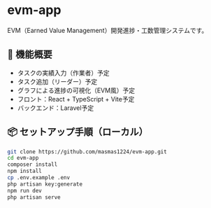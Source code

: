 # evm-app

EVM（Earned Value Management）開発進捗・工数管理システムです。

## 🔧 機能概要

- タスクの実績入力（作業者）予定
- タスク追加（リーダー）予定
- グラフによる進捗の可視化（EVM風）予定
- フロント：React + TypeScript + Vite予定
- バックエンド：Laravel予定

## 📦 セットアップ手順（ローカル）

```bash
git clone https://github.com/masmas1224/evm-app.git
cd evm-app
composer install
npm install
cp .env.example .env
php artisan key:generate
npm run dev
php artisan serve
